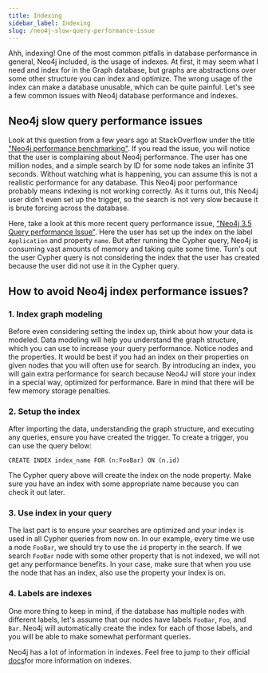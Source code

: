 ```yaml
---
title: Indexing
sidebar_label: Indexing
slug: /neo4j-slow-query-performance-issue
---
```


Ahh, indexing! One of the most common pitfalls in database performance in general, Neo4j included, is the usage of indexes. At first, it may seem what I need and index for in the Graph database, but graphs are abstractions over some other structure you can index and optimize. The wrong usage of the index can make a database unusable, which can be quite painful. Let's see a few common issues with Neo4j database performance and indexes. 

## Neo4j slow query performance issues

Look at this question from a few years ago at StackOverflow under the title ["Neo4j performance benchmarking"](https://stackoverflow.com/questions/16997328/neo4j-performance-benchmarking). 
If you read the issue, you will notice that the user is complaining about Neo4j performance. The user has one million nodes, and a simple search by ID for some node takes an infinite 31 seconds. Without watching what is happening, you can assume this is not a realistic performance for any database. 
This Neo4j poor performance probably means indexing is not working correctly. As it turns out, this Neo4j user didn't even set up the trigger, so the search is not very slow because it is brute forcing across the database. 

Here, take a look at this more recent query performance issue, ["Neo4j 3.5 Query performance Issue"](https://stackoverflow.com/questions/66270999/neo4j-3-5-query-performance-issue). Here the user has set up the index on the label `Application` and property `name`. But after running the Cypher query, Neo4j is consuming vast amounts of memory and taking quite some time.
Turn's out the user Cypher query is not considering the index that the user has created because the user did not use it in the Cypher query. 

## How to avoid Neo4j index performance issues? 

### 1. Index graph modeling

Before even considering setting the index up, think about how your data is modeled. Data modeling will help you understand the graph structure, which you can use to increase your query performance.
Notice nodes and the properties. It would be best if you had an index on their properties on given nodes that you will often use for search. By introducing an index, you will gain extra performance for search because Neo4J will store your index in a special way, optimized for performance. 
Bare in mind that there will be few memory storage penalties. 

### 2. Setup the index

After importing the data, understanding the graph structure, and executing any queries, ensure you have created the trigger. 
To create a trigger, you can use the query below: 

```cypher
CREATE INDEX index_name FOR (n:FooBar) ON (n.id)
```

The Cypher query above will create the index on the node property. Make sure you have an index with some appropriate name because you can check it out later. 

### 3. Use index in your query

The last part is to ensure your searches are optimized and your index is used in all Cypher queries from now on. In our example, every time we use a node `FooBar`, we should try to use the `id` property in the search. If we search `FooBar` node with some other property that is not indexed, we will not get any performance benefits. In your case, make sure that when you use the node that has an index, also use the property your index is on. 

### 4. Labels are indexes 

One more thing to keep in mind, if the database has multiple nodes with different labels, let's assume that our nodes have labels `FooBar`, `Foo`, and `Bar`. Neo4j will automatically create the index for each of those labels, and you will be able to make somewhat performant queries. 

Neo4j has a lot of information in indexes. Feel free to jump to their official [docs](https://neo4j.com/docs/cypher-manual/current/indexes-for-search-performance/)for more information on indexes. 

